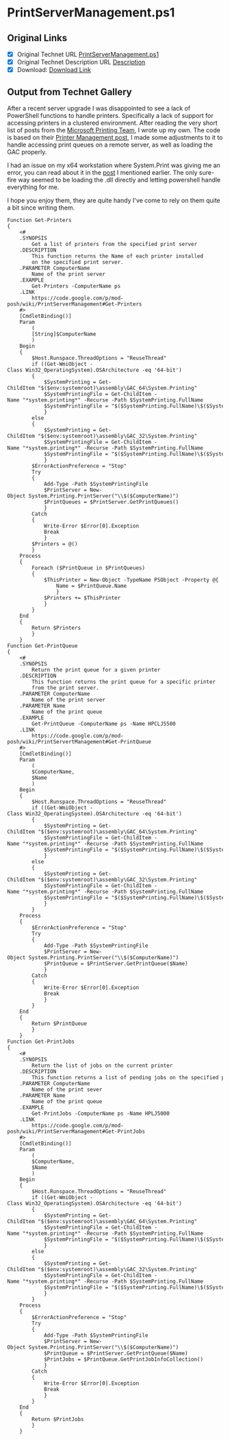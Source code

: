 # PrintServerManagement.ps1

## Original Links

- [x] Original Technet URL [PrintServerManagement.ps1](https://gallery.technet.microsoft.com/PrintServerManagementps1-7676ed28)
- [x] Original Technet Description URL [Description](https://gallery.technet.microsoft.com/PrintServerManagementps1-7676ed28/description)
- [x] Download: [Download Link](Download\PrintServerManagement.ps1)

## Output from Technet Gallery

After a recent server upgrade I was disappointed to see a lack of PowerShell functions to handle printers. Specifically a lack of support for accessing printers in a clustered environment. After reading the very short list of posts from the [Microsoft Printing Team](http://blogs.technet.com/b/print/), I wrote up my own. The code is based on their [Printer Management post](http://blogs.technet.com/b/print/archive/2009/10/16/printer-management-using-powershell.aspx), I made some adjustments to it to handle accessing print queues on a remote server, as well as loading the GAC properly.

I had an issue on my x64 workstation where System.Print was giving me an error, you can read about it in the [post](http://blogs.technet.com/b/print/archive/2009/10/16/printer-management-using-powershell.aspx) I mentioned earlier. The only sure-fire way seemed to be loading the .dll directly and letting powershell handle everything for me.

I hope you enjoy them, they are quite handy I've come to rely on them quite a bit since writing them.

```
Function Get-Printers
{
    <#
    .SYNOPSIS
        Get a list of printers from the specified print server
    .DESCRIPTION
        This function returns the Name of each printer installed
        on the specified print server.
    .PARAMETER ComputerName
        Name of the print server
    .EXAMPLE
        Get-Printers -ComputerName ps
    .LINK
        https://code.google.com/p/mod-posh/wiki/PrintServerManagement#Get-Printers
    #>
    [CmdletBinding()]
    Param
        (
        [String]$ComputerName
        )
    Begin
    {
        $Host.Runspace.ThreadOptions = "ReuseThread"
        if ((Get-WmiObject -Class Win32_OperatingSystem).OSArchitecture -eq '64-bit')
        {
            $SystemPrinting = Get-ChildItem "$($env:systemroot)\assembly\GAC_64\System.Printing"
            $SystemPrintingFile = Get-ChildItem -Name "*system.printing*" -Recurse -Path $SystemPrinting.FullName
            $SystemPrintingFile = "$($SystemPrinting.FullName)\$($SystemPrintingFile)"
            }
        else
        {
            $SystemPrinting = Get-ChildItem "$($env:systemroot)\assembly\GAC_32\System.Printing"
            $SystemPrintingFile = Get-ChildItem -Name "*system.printing*" -Recurse -Path $SystemPrinting.FullName
            $SystemPrintingFile = "$($SystemPrinting.FullName)\$($SystemPrintingFile)"
            }
        $ErrorActionPreference = "Stop"
        Try
        {
            Add-Type -Path $SystemPrintingFile
            $PrintServer = New-Object System.Printing.PrintServer("\\$($ComputerName)")
            $PrintQueues = $PrintServer.GetPrintQueues()
            }
        Catch
        {
            Write-Error $Error[0].Exception
            Break
            }
        $Printers = @()
        }
    Process
    {
        Foreach ($PrintQueue in $PrintQueues)
        {
            $ThisPrinter = New-Object -TypeName PSObject -Property @{
                Name = $PrintQueue.Name
                }
            $Printers += $ThisPrinter
            }
        }
    End
    {
        Return $Printers
        }
    }
Function Get-PrintQueue
{
    <#
    .SYNOPSIS
        Return the print queue for a given printer
    .DESCRIPTION
        This function returns the print queue for a specific printer
        from the print server.
    .PARAMETER ComputerName
        Name of the print server
    .PARAMETER Name
        Name of the print queue
    .EXAMPLE
        Get-PrintQueue -ComputerName ps -Name HPCLJ5500
    .LINK
        https://code.google.com/p/mod-posh/wiki/PrintServertManagement#Get-PrintQueue
    #>
    [CmdletBinding()]
    Param
        (
        $ComputerName,
        $Name
        )
    Begin
    {
        $Host.Runspace.ThreadOptions = "ReuseThread"
        if ((Get-WmiObject -Class Win32_OperatingSystem).OSArchitecture -eq '64-bit')
        {
            $SystemPrinting = Get-ChildItem "$($env:systemroot)\assembly\GAC_64\System.Printing"
            $SystemPrintingFile = Get-ChildItem -Name "*system.printing*" -Recurse -Path $SystemPrinting.FullName
            $SystemPrintingFile = "$($SystemPrinting.FullName)\$($SystemPrintingFile)"
            }
        else
        {
            $SystemPrinting = Get-ChildItem "$($env:systemroot)\assembly\GAC_32\System.Printing"
            $SystemPrintingFile = Get-ChildItem -Name "*system.printing*" -Recurse -Path $SystemPrinting.FullName
            $SystemPrintingFile = "$($SystemPrinting.FullName)\$($SystemPrintingFile)"
            }
        }
    Process
    {
        $ErrorActionPreference = "Stop"
        Try
        {
            Add-Type -Path $SystemPrintingFile
            $PrintServer = New-Object System.Printing.PrintServer("\\$($ComputerName)")
            $PrintQueue = $PrintServer.GetPrintQueue($Name)
            }
        Catch
        {
            Write-Error $Error[0].Exception
            Break
            }
        }
    End
    {
        Return $PrintQueue
        }
    }
Function Get-PrintJobs
{
    <#
    .SYNOPSIS
        Return the list of jobs on the current printer
    .DESCRIPTION
        This function returns a list of pending jobs on the specified print server for a given queue
    .PARAMETER ComputerName
        Name of the print sever
    .PARAMETER Name
        Name of the print queue
    .EXAMPLE
        Get-PrintJobs -ComputerName ps -Name HPLJ5000
    .LINK
        https://code.google.com/p/mod-posh/wiki/PrintServerManagement#Get-PrintJobs
    #>
    [CmdletBinding()]
    Param
        (
        $ComputerName,
        $Name
        )
    Begin
    {
        $Host.Runspace.ThreadOptions = "ReuseThread"
        if ((Get-WmiObject -Class Win32_OperatingSystem).OSArchitecture -eq '64-bit')
        {
            $SystemPrinting = Get-ChildItem "$($env:systemroot)\assembly\GAC_64\System.Printing"
            $SystemPrintingFile = Get-ChildItem -Name "*system.printing*" -Recurse -Path $SystemPrinting.FullName
            $SystemPrintingFile = "$($SystemPrinting.FullName)\$($SystemPrintingFile)"
            }
        else
        {
            $SystemPrinting = Get-ChildItem "$($env:systemroot)\assembly\GAC_32\System.Printing"
            $SystemPrintingFile = Get-ChildItem -Name "*system.printing*" -Recurse -Path $SystemPrinting.FullName
            $SystemPrintingFile = "$($SystemPrinting.FullName)\$($SystemPrintingFile)"
            }
        }
    Process
    {
        $ErrorActionPreference = "Stop"
        Try
        {
            Add-Type -Path $SystemPrintingFile
            $PrintServer = New-Object System.Printing.PrintServer("\\$($ComputerName)")
            $PrintQueue = $PrintServer.GetPrintQueue($Name)
            $PrintJobs = $PrintQueue.GetPrintJobInfoCollection()
            }
        Catch
        {
            Write-Error $Error[0].Exception
            Break
            }
        }
    End
    {
        Return $PrintJobs
        }
    }
```

